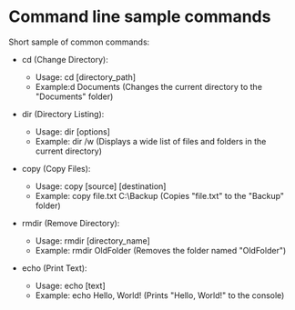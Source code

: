 # Command line sample commands

Short sample of common commands:

- cd (Change Directory):
    - Usage: cd [directory_path]
    - Example:d Documents (Changes the current directory to the "Documents" folder)

- dir (Directory Listing):
    - Usage: dir [options]
    - Example: dir /w (Displays a wide list of files and folders in the current directory)

- copy (Copy Files):
    - Usage: copy [source] [destination]
    - Example: copy file.txt C:\Backup (Copies "file.txt" to the "Backup" folder)

- rmdir (Remove Directory):

   - Usage: rmdir [directory_name]
   - Example: rmdir OldFolder (Removes the folder named "OldFolder")

- echo (Print Text):
   - Usage: echo [text]
   - Example: echo Hello, World! (Prints "Hello, World!" to the console)
     
